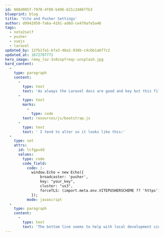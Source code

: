 ```yaml
---
id: 088d985f-7970-4f89-b496-621c2486ffb3
blueprint: blog
title: 'Vite and Pusher Settings'
author: d9942950-fa6a-4191-ad8d-ce470afe5a46
tags:
  - note2self
  - pusher
  - vuejs
  - laravel
updated_by: 12fb1fa1-bfa3-48a2-936b-c4cbb1a6f7c2
updated_at: 1672707771
hero_image: remy_loz-3s0inpfreqc-unsplash.jpg
bard_content:
  -
    type: paragraph
    content:
      -
        type: text
        text: 'As always the Laravel docs are good and key but this file '
      -
        type: text
        marks:
          -
            type: code
        text: resources/js/bootstrap.js
      -
        type: text
        text: ' I tend to alter so it looks like this:'
  -
    type: set
    attrs:
      id: lcfgpvdd
      values:
        type: code
        code_field:
          code: |-
            window.Echo = new Echo({
                broadcaster: 'pusher',
                key: "your_key",
                cluster: "us3",
                forceTLS: (import.meta.env.VITEPUSHERSCHEME ?? 'https') === 'https',
            });
          mode: javascript
  -
    type: paragraph
    content:
      -
        type: text
        text: 'The bottom line seems to help with local development since I do not always have Vite working over HTTPS. Maybe I should fix that 🤔'
---
```

